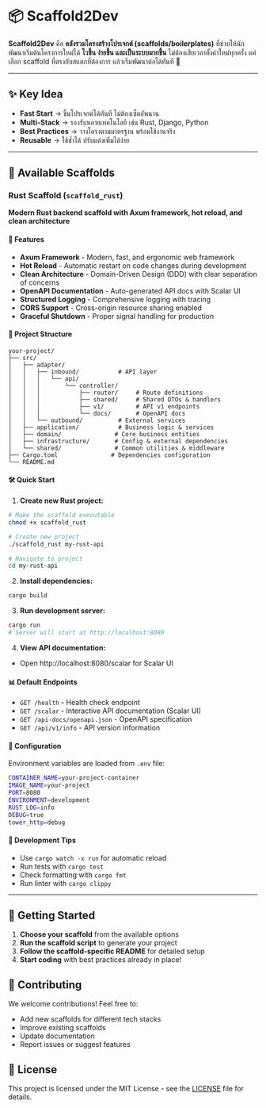 # 📦 Scaffold2Dev

**Scaffold2Dev** คือ **คลังรวมโครงสร้างโปรเจกต์ (scaffolds/boilerplates)** ที่ช่วยให้นักพัฒนาเริ่มต้นโครงการใหม่ได้ **ไวขึ้น ง่ายขึ้น และเป็นระบบมากขึ้น**
ไม่ต้องเสียเวลาตั้งค่าใหม่ทุกครั้ง แค่เลือก scaffold ที่ตรงกับสแตกที่ต้องการ แล้วเริ่มพัฒนาต่อได้ทันที 🚀

---

## ✨ Key Idea

* **Fast Start** → ขึ้นโปรเจกต์ได้ทันที ไม่ต้องเซ็ตอัพนาน
* **Multi-Stack** → รองรับหลายเทคโนโลยี เช่น Rust, Django, Python
* **Best Practices** → วางโครงตามมาตรฐาน พร้อมใช้งานจริง
* **Reusable** → ใช้ซ้ำได้ ปรับแต่งเพิ่มได้ง่าย

---

## 🦀 Available Scaffolds

### Rust Scaffold (`scaffold_rust`)

**Modern Rust backend scaffold with Axum framework, hot reload, and clean architecture**

#### 🚀 Features
- **Axum Framework** - Modern, fast, and ergonomic web framework
- **Hot Reload** - Automatic restart on code changes during development
- **Clean Architecture** - Domain-Driven Design (DDD) with clear separation of concerns
- **OpenAPI Documentation** - Auto-generated API docs with Scalar UI
- **Structured Logging** - Comprehensive logging with tracing
- **CORS Support** - Cross-origin resource sharing enabled
- **Graceful Shutdown** - Proper signal handling for production

#### 📁 Project Structure

```
your-project/
├── src/
│   ├── adapter/
│   │   ├── inbound/           # API layer
│   │   │   └── api/
│   │   │       └── controller/
│   │   │           ├── router/     # Route definitions
│   │   │           ├── shared/     # Shared DTOs & handlers
│   │   │           ├── v1/         # API v1 endpoints
│   │   │           └── docs/       # OpenAPI docs
│   │   └── outbound/          # External services
│   ├── application/           # Business logic & services
│   ├── domain/               # Core business entities
│   ├── infrastructure/       # Config & external dependencies
│   └── shared/               # Common utilities & middleware
├── Cargo.toml               # Dependencies configuration
└── README.md
```

#### 🛠️ Quick Start

1. **Create new Rust project:**
```bash
# Make the scaffold executable
chmod +x scaffold_rust

# Create new project
./scaffold_rust my-rust-api

# Navigate to project
cd my-rust-api
```

2. **Install dependencies:**
```bash
cargo build
```

3. **Run development server:**
```bash
cargo run
# Server will start at http://localhost:8080
```

4. **View API documentation:**
- Open http://localhost:8080/scalar for Scalar UI

#### 📊 Default Endpoints
- `GET /health` - Health check endpoint
- `GET /scalar` - Interactive API documentation (Scalar UI)
- `GET /api-docs/openapi.json` - OpenAPI specification
- `GET /api/v1/info` - API version information

#### 🔧 Configuration
Environment variables are loaded from `.env` file:
```bash
CONTAINER_NAME=your-project-container
IMAGE_NAME=your-project
PORT=8080
ENVIRONMENT=development
RUST_LOG=info
DEBUG=true
tower_http=debug
```

#### 🧪 Development Tips
- Use `cargo watch -x run` for automatic reload
- Run tests with `cargo test`
- Check formatting with `cargo fmt`
- Run linter with `cargo clippy`

---

## 🚦 Getting Started

1. **Choose your scaffold** from the available options
2. **Run the scaffold script** to generate your project
3. **Follow the scaffold-specific README** for detailed setup
4. **Start coding** with best practices already in place!

## 🤝 Contributing

We welcome contributions! Feel free to:
- Add new scaffolds for different tech stacks
- Improve existing scaffolds
- Update documentation
- Report issues or suggest features

## 📄 License

This project is licensed under the MIT License - see the [LICENSE](LICENSE) file for details.